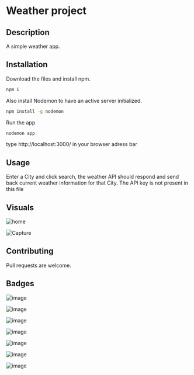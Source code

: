 # Weather project


## Description

A simple weather app.

## Installation

Download the files and install npm.

```bash
npm i
```

Also install Nodemon to have an active server initialized.
```bash
npm install -g nodemon
```
Run the app
```bash
nodemon app
```

type http://localhost:3000/ in your browser adress bar


## Usage

Enter a City and click search, the weather API should respond and send back current  weather information for that City.
The API key is not present in this file

## Visuals

![home](https://user-images.githubusercontent.com/119517554/224755264-d7f40acd-295b-418c-b06f-27f60f81c83d.PNG)

![Capture](https://user-images.githubusercontent.com/119517554/224755273-f7165727-f3b4-40c9-ad70-3b022423e391.PNG)




## Contributing

Pull requests are welcome.


## Badges

![image](https://img.shields.io/badge/VSCode-0078D4?style=for-the-badge&logo=visual%20studio%20code&logoColor=white)

![image](https://img.shields.io/badge/HTML5-E34F26?style=for-the-badge&logo=html5&logoColor=white)

![image](https://img.shields.io/badge/CSS3-1572B6?style=for-the-badge&logo=css3&logoColor=white)

![image](https://img.shields.io/badge/Node.js-339933?style=for-the-badge&logo=nodedotjs&logoColor=white)

![image](https://img.shields.io/badge/Express.js-000000?style=for-the-badge&logo=express&logoColor=white)

![image](https://img.shields.io/badge/Bootstrap-563D7C?style=for-the-badge&logo=bootstrap&logoColor=white)

![image](https://img.shields.io/badge/npm-CB3837?style=for-the-badge&logo=npm&logoColor=white)


